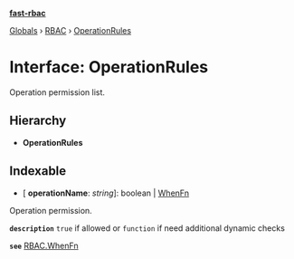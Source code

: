 **[fast-rbac](../README.md)**

[Globals]() › [RBAC](../README.md) › [OperationRules](rbac.operationrules.md)

# Interface: OperationRules

Operation permission list.

## Hierarchy

* **OperationRules**

## Indexable

* \[ **operationName**: *string*\]: boolean | [WhenFn](../README.md#static-whenfn)

Operation permission.

**`description`** `true` if allowed or `function` if need additional dynamic checks

**`see`** [RBAC.WhenFn](../README.md#static-whenfn)
